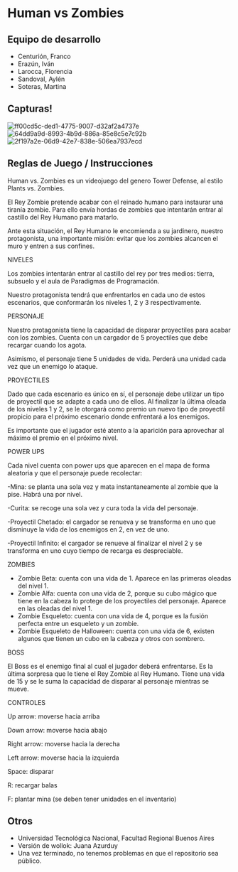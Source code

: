 # Human vs Zombies

## Equipo de desarrollo

- Centurión, Franco
- Erazún, Iván
- Larocca, Florencia
- Sandoval, Aylén
- Soteras, Martina

## Capturas!
![ff00cd5c-ded1-4775-9007-d32af2a4737e](https://user-images.githubusercontent.com/102746619/198117335-a64b3e42-8c06-4fb0-80fe-dded4ba7459b.jpg)
![64dd9a9d-8993-4b9d-886a-85e8c5e7c92b](https://user-images.githubusercontent.com/102746619/198117230-ff170ced-0bb4-4b92-a84c-b0a2b32d60b3.jpg)
![2f197a2e-06d9-42e7-838e-506ea7937ecd](https://user-images.githubusercontent.com/102746619/198117965-4fa5f5f2-4113-403b-9a44-f4c8ee4a3cac.jpg)


## Reglas de Juego / Instrucciones


Human vs. Zombies es un videojuego del genero Tower Defense, al estilo Plants vs. Zombies. 

El Rey Zombie pretende acabar con el reinado humano para instaurar una tiranía zombie. Para ello envía hordas de zombies que intentarán entrar al castillo del Rey Humano para matarlo.

Ante esta situación, el Rey Humano le encomienda a su jardinero, nuestro protagonista, una importante misión: evitar que los zombies alcancen el muro y entren a sus confines.

NIVELES

Los zombies intentarán entrar al castillo del rey por tres medios: tierra, subsuelo y el aula de Paradigmas de Programación. 

Nuestro protagonista tendrá que enfrentarlos en cada uno de estos escenarios, que conformarán los niveles 1, 2 y 3 respectivamente.


PERSONAJE

Nuestro protagonista tiene la capacidad de disparar proyectiles para acabar con los zombies. Cuenta con un cargador de 5 proyectiles que debe recargar cuando los agota.

Asimismo, el personaje tiene 5 unidades de vida. Perderá una unidad cada vez que un enemigo lo ataque.


PROYECTILES

Dado que cada escenario es único en sí, el personaje debe utilizar un tipo de proyectil que se adapte a cada uno de ellos. Al finalizar la última oleada de los niveles 1 y 2, se le otorgará  como premio un nuevo tipo de proyectil propicio para el próximo escenario donde enfrentará a los enemigos.

Es importante que el jugador esté atento a la aparición para aprovechar al máximo el premio en el próximo nivel. 


POWER UPS

Cada nivel cuenta con power ups que aparecen en el mapa de forma aleatoria y que el personaje puede recolectar:

-Mina: se planta una sola vez y mata instantaneamente al zombie que la pise. Habrá una por nivel. 

-Curita: se recoge una sola vez y cura toda la vida del personaje.

-Proyectil Chetado: el cargador se renueva y se transforma en uno que disminuye la vida de los enemigos en 2, en vez de uno.

-Proyectil Infinito: el cargador se renueve al finalizar el nivel 2 y se transforma en uno cuyo tiempo de recarga es despreciable. 


ZOMBIES

- Zombie Beta: cuenta con una vida de 1. Aparece en las primeras oleadas del nivel 1. 
- Zombie Alfa: cuenta con una vida de 2, porque su cubo mágico que tiene en la cabeza lo protege de los proyectiles del personaje. Aparece en las oleadas del nivel 1. 
- Zombie Esqueleto: cuenta con una vida de 4, porque es la fusión perfecta entre un esqueleto y un zombie. 
- Zombie Esqueleto de Halloween: cuenta con una vida de 6, existen algunos que tienen un cubo en la cabeza y otros con sombrero. 

BOSS

El Boss es el enemigo final al cual el jugador deberá enfrentarse. Es la última sorpresa que le tiene el Rey Zombie al Rey Humano. Tiene una vida de 15 y se le suma
la capacidad de disparar al personaje mientras se mueve.


CONTROLES 

Up arrow: moverse hacia arriba

Down arrow: moverse hacia abajo

Right arrow: moverse hacia la derecha

Left arrow: moverse hacia la izquierda

Space: disparar

R: recargar balas

F: plantar mina (se deben tener unidades en el inventario)


## Otros

- Universidad Tecnológica Nacional, Facultad Regional Buenos Aires
- Versión de wollok: Juana Azurduy
- Una vez terminado, no tenemos problemas en que el repositorio sea público.
